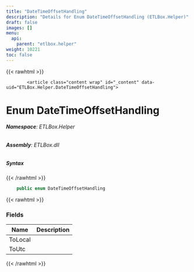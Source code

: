 ```yaml
---
title: "DateTimeOffsetHandling"
description: "Details for Enum DateTimeOffsetHandling (ETLBox.Helper)"
draft: false
images: []
menu:
  api:
    parent: "etlbox.helper"
weight: 10221
toc: false
---
```


{{< rawhtml >}}

            <article class="content wrap" id="_content" data-uid="ETLBox.Helper.DateTimeOffsetHandling">
  <h1 id="ETLBox_Helper_DateTimeOffsetHandling" data-uid="ETLBox.Helper.DateTimeOffsetHandling" class="text-break">Enum DateTimeOffsetHandling
</h1>
  <div class="markdown level0 summary"></div>
  <div class="markdown level0 conceptual"></div>
<h6><strong>Namespace</strong>: ETLBox.Helper</h6>
  <h6><strong>Assembly</strong>: ETLBox.dll</h6>
  <h5 id="ETLBox_Helper_DateTimeOffsetHandling_syntax">Syntax</h5>
{{< /rawhtml >}}

```C#
    public enum DateTimeOffsetHandling
```

{{< rawhtml >}}
  <h3 id="fields">Fields
</h3>
  <table class="table table-bordered table-condensed">
    <thead>
      <tr>
        <th>Name</th>
        <th>Description</th>
      </tr>
    <thead>
    <tbody>
      <tr>
        <td id="ETLBox_Helper_DateTimeOffsetHandling_ToLocal">ToLocal</td>
        <td></td>
      </tr>
      <tr>
        <td id="ETLBox_Helper_DateTimeOffsetHandling_ToUtc">ToUtc</td>
        <td></td>
      </tr>
    </tbody>
  </thead></thead></table>

{{< /rawhtml >}}
